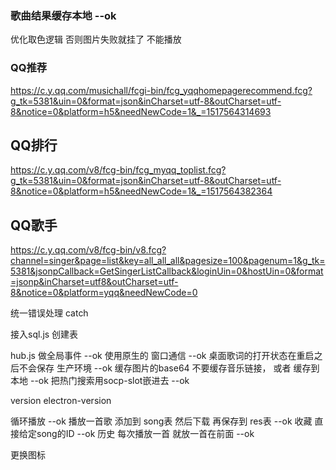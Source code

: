 ### 歌曲结果缓存本地 --ok
优化取色逻辑 否则图片失败就挂了 不能播放
### QQ推荐
https://c.y.qq.com/musichall/fcgi-bin/fcg_yqqhomepagerecommend.fcg?g_tk=5381&uin=0&format=json&inCharset=utf-8&outCharset=utf-8&notice=0&platform=h5&needNewCode=1&_=1517564314693

## QQ排行
https://c.y.qq.com/v8/fcg-bin/fcg_myqq_toplist.fcg?g_tk=5381&uin=0&format=json&inCharset=utf-8&outCharset=utf-8&notice=0&platform=h5&needNewCode=1&_=1517564382364

## QQ歌手

https://c.y.qq.com/v8/fcg-bin/v8.fcg?channel=singer&page=list&key=all_all_all&pagesize=100&pagenum=1&g_tk=5381&jsonpCallback=GetSingerListCallback&loginUin=0&hostUin=0&format=jsonp&inCharset=utf8&outCharset=utf-8&notice=0&platform=yqq&needNewCode=0

统一错误处理 catch

接入sql.js 创建表

hub.js 做全局事件 --ok
使用原生的 窗口通信 --ok
桌面歌词的打开状态在重启之后不会保存 生产环境 --ok
缓存图片的base64 不要缓存音乐链接， 或者 缓存到本地 --ok
把热门搜索用socp-slot嵌进去 --ok

version
electron-version

循环播放 --ok
播放一首歌 添加到 song表 然后下载 再保存到 res表 --ok
收藏 直接给定song的ID --ok
历史 每次播放一首 就放一首在前面 --ok

更换图标